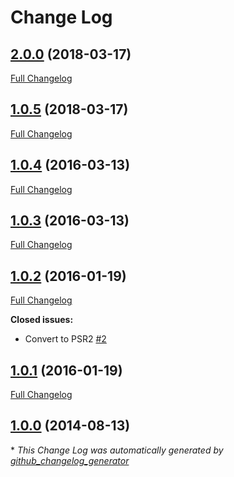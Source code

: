 # Change Log

## [2.0.0](https://github.com/gordonbanderson/weboftalent-gridrows/tree/2.0.0) (2018-03-17)
[Full Changelog](https://github.com/gordonbanderson/weboftalent-gridrows/compare/1.0.5...2.0.0)

## [1.0.5](https://github.com/gordonbanderson/weboftalent-gridrows/tree/1.0.5) (2018-03-17)
[Full Changelog](https://github.com/gordonbanderson/weboftalent-gridrows/compare/1.0.4...1.0.5)

## [1.0.4](https://github.com/gordonbanderson/weboftalent-gridrows/tree/1.0.4) (2016-03-13)
[Full Changelog](https://github.com/gordonbanderson/weboftalent-gridrows/compare/1.0.3...1.0.4)

## [1.0.3](https://github.com/gordonbanderson/weboftalent-gridrows/tree/1.0.3) (2016-03-13)
[Full Changelog](https://github.com/gordonbanderson/weboftalent-gridrows/compare/1.0.2...1.0.3)

## [1.0.2](https://github.com/gordonbanderson/weboftalent-gridrows/tree/1.0.2) (2016-01-19)
[Full Changelog](https://github.com/gordonbanderson/weboftalent-gridrows/compare/1.0.1...1.0.2)

**Closed issues:**

- Convert to PSR2 [\#2](https://github.com/gordonbanderson/weboftalent-gridrows/issues/2)

## [1.0.1](https://github.com/gordonbanderson/weboftalent-gridrows/tree/1.0.1) (2016-01-19)
[Full Changelog](https://github.com/gordonbanderson/weboftalent-gridrows/compare/1.0.0...1.0.1)

## [1.0.0](https://github.com/gordonbanderson/weboftalent-gridrows/tree/1.0.0) (2014-08-13)


\* *This Change Log was automatically generated by [github_changelog_generator](https://github.com/skywinder/Github-Changelog-Generator)*